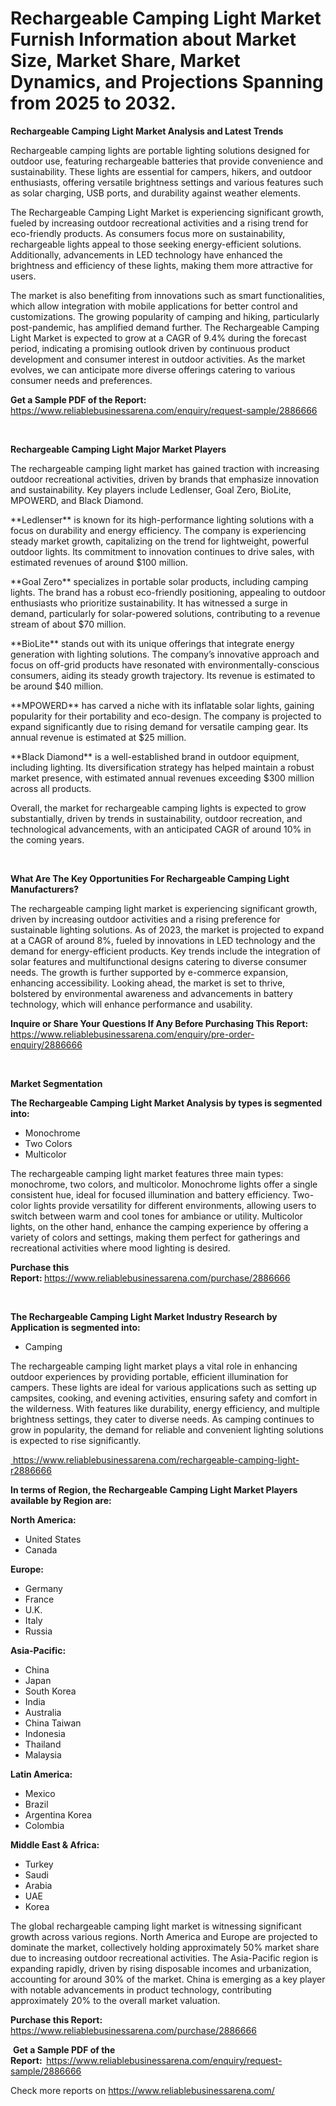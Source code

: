 <p><h1>Rechargeable Camping Light Market Furnish Information about Market Size, Market Share, Market Dynamics, and Projections Spanning from 2025 to 2032.</h1></p><p><strong>Rechargeable Camping Light Market Analysis and Latest Trends</strong></p>
<p><p>Rechargeable camping lights are portable lighting solutions designed for outdoor use, featuring rechargeable batteries that provide convenience and sustainability. These lights are essential for campers, hikers, and outdoor enthusiasts, offering versatile brightness settings and various features such as solar charging, USB ports, and durability against weather elements. </p><p>The Rechargeable Camping Light Market is experiencing significant growth, fueled by increasing outdoor recreational activities and a rising trend for eco-friendly products. As consumers focus more on sustainability, rechargeable lights appeal to those seeking energy-efficient solutions. Additionally, advancements in LED technology have enhanced the brightness and efficiency of these lights, making them more attractive for users.</p><p>The market is also benefiting from innovations such as smart functionalities, which allow integration with mobile applications for better control and customizations. The growing popularity of camping and hiking, particularly post-pandemic, has amplified demand further. The Rechargeable Camping Light Market is expected to grow at a CAGR of 9.4% during the forecast period, indicating a promising outlook driven by continuous product development and consumer interest in outdoor activities. As the market evolves, we can anticipate more diverse offerings catering to various consumer needs and preferences.</p></p>
<p><strong>Get a Sample PDF of the Report:&nbsp;</strong> <a href="https://www.reliablebusinessarena.com/enquiry/request-sample/2886666?utm_campaign=2988&utm_medium=2&utm_source=Github&utm_content=ia&utm_term=13032025&utm_id=rechargeable-camping-light">https://www.reliablebusinessarena.com/enquiry/request-sample/2886666</a></p>
<p>&nbsp;</p>
<p><strong>Rechargeable Camping Light Major Market Players</strong></p>
<p><p>The rechargeable camping light market has gained traction with increasing outdoor recreational activities, driven by brands that emphasize innovation and sustainability. Key players include Ledlenser, Goal Zero, BioLite, MPOWERD, and Black Diamond.</p><p>**Ledlenser** is known for its high-performance lighting solutions with a focus on durability and energy efficiency. The company is experiencing steady market growth, capitalizing on the trend for lightweight, powerful outdoor lights. Its commitment to innovation continues to drive sales, with estimated revenues of around $100 million.</p><p>**Goal Zero** specializes in portable solar products, including camping lights. The brand has a robust eco-friendly positioning, appealing to outdoor enthusiasts who prioritize sustainability. It has witnessed a surge in demand, particularly for solar-powered solutions, contributing to a revenue stream of about $70 million.</p><p>**BioLite** stands out with its unique offerings that integrate energy generation with lighting solutions. The company’s innovative approach and focus on off-grid products have resonated with environmentally-conscious consumers, aiding its steady growth trajectory. Its revenue is estimated to be around $40 million.</p><p>**MPOWERD** has carved a niche with its inflatable solar lights, gaining popularity for their portability and eco-design. The company is projected to expand significantly due to rising demand for versatile camping gear. Its annual revenue is estimated at $25 million.</p><p>**Black Diamond** is a well-established brand in outdoor equipment, including lighting. Its diversification strategy has helped maintain a robust market presence, with estimated annual revenues exceeding $300 million across all products.</p><p>Overall, the market for rechargeable camping lights is expected to grow substantially, driven by trends in sustainability, outdoor recreation, and technological advancements, with an anticipated CAGR of around 10% in the coming years.</p></p>
<p>&nbsp;</p>
<p><strong>What Are The Key Opportunities For Rechargeable Camping Light Manufacturers?</strong></p>
<p><p>The rechargeable camping light market is experiencing significant growth, driven by increasing outdoor activities and a rising preference for sustainable lighting solutions. As of 2023, the market is projected to expand at a CAGR of around 8%, fueled by innovations in LED technology and the demand for energy-efficient products. Key trends include the integration of solar features and multifunctional designs catering to diverse consumer needs. The growth is further supported by e-commerce expansion, enhancing accessibility. Looking ahead, the market is set to thrive, bolstered by environmental awareness and advancements in battery technology, which will enhance performance and usability.</p></p>
<p><strong>Inquire or Share Your Questions If Any Before Purchasing This Report:</strong> <a href="https://www.reliablebusinessarena.com/enquiry/pre-order-enquiry/2886666?utm_campaign=2988&utm_medium=2&utm_source=Github&utm_content=ia&utm_term=13032025&utm_id=rechargeable-camping-light">https://www.reliablebusinessarena.com/enquiry/pre-order-enquiry/2886666</a></p>
<p>&nbsp;</p>
<p><strong>Market Segmentation</strong></p>
<p><strong>The Rechargeable Camping Light Market Analysis by types is segmented into:</strong></p>
<p><ul><li>Monochrome</li><li>Two Colors</li><li>Multicolor</li></ul></p>
<p><p>The rechargeable camping light market features three main types: monochrome, two colors, and multicolor. Monochrome lights offer a single consistent hue, ideal for focused illumination and battery efficiency. Two-color lights provide versatility for different environments, allowing users to switch between warm and cool tones for ambiance or utility. Multicolor lights, on the other hand, enhance the camping experience by offering a variety of colors and settings, making them perfect for gatherings and recreational activities where mood lighting is desired.</p></p>
<p><strong>Purchase this Report:&nbsp;</strong><a href="https://www.reliablebusinessarena.com/purchase/2886666?utm_campaign=2988&utm_medium=2&utm_source=Github&utm_content=ia&utm_term=13032025&utm_id=rechargeable-camping-light">https://www.reliablebusinessarena.com/purchase/2886666</a></p>
<p>&nbsp;</p>
<p><strong>The Rechargeable Camping Light Market Industry Research by Application is segmented into:</strong></p>
<p><ul><li>Camping</li></ul></p>
<p><p>The rechargeable camping light market plays a vital role in enhancing outdoor experiences by providing portable, efficient illumination for campers. These lights are ideal for various applications such as setting up campsites, cooking, and evening activities, ensuring safety and comfort in the wilderness. With features like durability, energy efficiency, and multiple brightness settings, they cater to diverse needs. As camping continues to grow in popularity, the demand for reliable and convenient lighting solutions is expected to rise significantly.</p></p>
<p><a href="https://www.reliablebusinessarena.com/rechargeable-camping-light-r2886666?utm_campaign=2988&utm_medium=2&utm_source=Github&utm_content=ia&utm_term=13032025&utm_id=rechargeable-camping-light">&nbsp;https://www.reliablebusinessarena.com/rechargeable-camping-light-r2886666</a></p>
<p><strong>In terms of Region, the Rechargeable Camping Light Market Players available by Region are:</strong></p>
<p>
    <p> <strong> North America: </strong>
        <ul>
            <li>United States</li>
            <li>Canada</li>
        </ul>
        </p> 
    <p> <strong> Europe: </strong>
        <ul>
            <li>Germany</li>
            <li>France</li>
            <li>U.K.</li>
            <li>Italy</li>
            <li>Russia</li>
        </ul>
        </p> 
    <p> <strong> Asia-Pacific: </strong>
        <ul>
            <li>China</li>
            <li>Japan</li>
            <li>South Korea</li>
            <li>India</li>
            <li>Australia</li>
            <li>China Taiwan</li>
            <li>Indonesia</li>
            <li>Thailand</li>
            <li>Malaysia</li>
        </ul>
        </p> 
    <p> <strong> Latin America: </strong>
        <ul>
            <li>Mexico</li>
            <li>Brazil</li>
            <li>Argentina Korea</li>
            <li>Colombia</li>
        </ul>
        </p> 
    <p> <strong> Middle East & Africa: </strong>
        <ul>
            <li>Turkey</li>
            <li>Saudi</li>
            <li>Arabia</li>
            <li>UAE</li>
            <li>Korea</li>
        </ul>
    </p>
    </p>
<p><p>The global rechargeable camping light market is witnessing significant growth across various regions. North America and Europe are projected to dominate the market, collectively holding approximately 50% market share due to increasing outdoor recreational activities. The Asia-Pacific region is expanding rapidly, driven by rising disposable incomes and urbanization, accounting for around 30% of the market. China is emerging as a key player with notable advancements in product technology, contributing approximately 20% to the overall market valuation.</p></p>
<p><strong>Purchase this Report: </strong><a href="https://www.reliablebusinessarena.com/purchase/2886666?utm_campaign=2988&utm_medium=2&utm_source=Github&utm_content=ia&utm_term=13032025&utm_id=rechargeable-camping-light">https://www.reliablebusinessarena.com/purchase/2886666</a></p>
<p>&nbsp;<strong>Get a Sample PDF of the Report:&nbsp;&nbsp;</strong><a href="https://www.reliablebusinessarena.com/enquiry/request-sample/2886666?utm_campaign=2988&utm_medium=2&utm_source=Github&utm_content=ia&utm_term=13032025&utm_id=rechargeable-camping-light">https://www.reliablebusinessarena.com/enquiry/request-sample/2886666</a></p>
<p><strong></strong></p>
<p>Check more reports on <a href="https://www.reliablebusinessarena.com/?utm_campaign=2988&utm_medium=2&utm_source=Github&utm_content=ia&utm_term=13032025&utm_id=rechargeable-camping-light">https://www.reliablebusinessarena.com/</a></p>